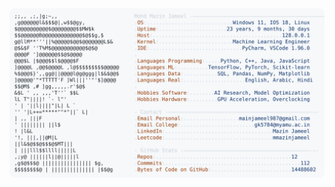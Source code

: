 <picture>
  <source srcset="https://raw.githubusercontent.com/mmazinjameel/mmazinjameel/main/dark_mode.svg?v=1756959134" media="(prefers-color-scheme: dark)">
  <img src="https://raw.githubusercontent.com/mmazinjameel/mmazinjameel/main/light_mode.svg?v=1756959134">
</picture>
